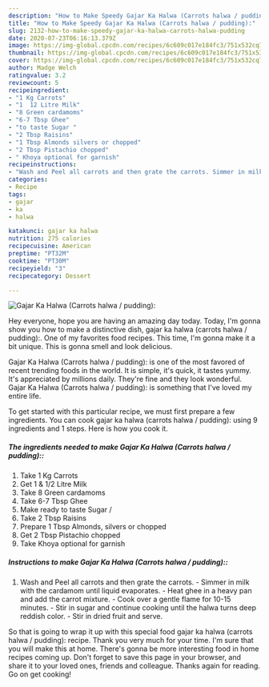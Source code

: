 ```yaml
---
description: "How to Make Speedy Gajar Ka Halwa (Carrots halwa / pudding):"
title: "How to Make Speedy Gajar Ka Halwa (Carrots halwa / pudding):"
slug: 2132-how-to-make-speedy-gajar-ka-halwa-carrots-halwa-pudding
date: 2020-07-23T06:16:13.379Z
image: https://img-global.cpcdn.com/recipes/6c609c017e184fc3/751x532cq70/gajar-ka-halwa-carrots-halwa-pudding-recipe-main-photo.jpg
thumbnail: https://img-global.cpcdn.com/recipes/6c609c017e184fc3/751x532cq70/gajar-ka-halwa-carrots-halwa-pudding-recipe-main-photo.jpg
cover: https://img-global.cpcdn.com/recipes/6c609c017e184fc3/751x532cq70/gajar-ka-halwa-carrots-halwa-pudding-recipe-main-photo.jpg
author: Madge Welch
ratingvalue: 3.2
reviewcount: 5
recipeingredient:
- "1 Kg Carrots"
- "1  12 Litre Milk"
- "8 Green cardamoms"
- "6-7 Tbsp Ghee"
- "to taste Sugar "
- "2 Tbsp Raisins"
- "1 Tbsp Almonds silvers or chopped"
- "2 Tbsp Pistachio chopped"
- " Khoya optional for garnish"
recipeinstructions:
- "Wash and Peel all carrots and then grate the carrots. Simmer in milk with the cardamom until liquid evaporates. Heat ghee in a heavy pan and add the carrot mixture. Cook over a gentle flame for 10-15 minutes. Stir in sugar and continue cooking until the halwa turns deep reddish color. Stir in dried fruit and serve."
categories:
- Recipe
tags:
- gajar
- ka
- halwa

katakunci: gajar ka halwa 
nutrition: 275 calories
recipecuisine: American
preptime: "PT32M"
cooktime: "PT30M"
recipeyield: "3"
recipecategory: Dessert

---
```



![Gajar Ka Halwa (Carrots halwa / pudding):](https://img-global.cpcdn.com/recipes/6c609c017e184fc3/751x532cq70/gajar-ka-halwa-carrots-halwa-pudding-recipe-main-photo.jpg)

Hey everyone, hope you are having an amazing day today. Today, I'm gonna show you how to make a distinctive dish, gajar ka halwa (carrots halwa / pudding):. One of my favorites food recipes. This time, I'm gonna make it a bit unique. This is gonna smell and look delicious.

Gajar Ka Halwa (Carrots halwa / pudding): is one of the most favored of recent trending foods in the world. It is simple, it's quick, it tastes yummy. It's appreciated by millions daily. They're fine and they look wonderful. Gajar Ka Halwa (Carrots halwa / pudding): is something that I've loved my entire life.




To get started with this particular recipe, we must first prepare a few ingredients. You can cook gajar ka halwa (carrots halwa / pudding): using 9 ingredients and 1 steps. Here is how you cook it.

<!--inarticleads1-->

##### The ingredients needed to make Gajar Ka Halwa (Carrots halwa / pudding)::

1. Take 1 Kg Carrots
1. Get 1 &amp; 1/2 Litre Milk
1. Take 8 Green cardamoms
1. Take 6-7 Tbsp Ghee
1. Make ready to taste Sugar /
1. Take 2 Tbsp Raisins
1. Prepare 1 Tbsp Almonds, silvers or chopped
1. Get 2 Tbsp Pistachio chopped
1. Take  Khoya optional for garnish




<!--inarticleads2-->

##### Instructions to make Gajar Ka Halwa (Carrots halwa / pudding)::

1. Wash and Peel all carrots and then grate the carrots. - Simmer in milk with the cardamom until liquid evaporates. - Heat ghee in a heavy pan and add the carrot mixture. - Cook over a gentle flame for 10-15 minutes. - Stir in sugar and continue cooking until the halwa turns deep reddish color. - Stir in dried fruit and serve.




So that is going to wrap it up with this special food gajar ka halwa (carrots halwa / pudding): recipe. Thank you very much for your time. I'm sure that you will make this at home. There's gonna be more interesting food in home recipes coming up. Don't forget to save this page in your browser, and share it to your loved ones, friends and colleague. Thanks again for reading. Go on get cooking!
